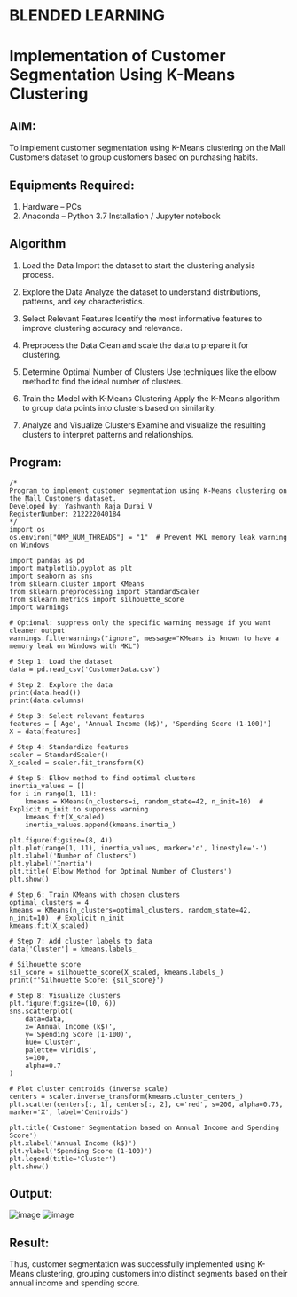 # BLENDED LEARNING
# Implementation of Customer Segmentation Using K-Means Clustering

## AIM:
To implement customer segmentation using K-Means clustering on the Mall Customers dataset to group customers based on purchasing habits.

## Equipments Required:
1. Hardware – PCs
2. Anaconda – Python 3.7 Installation / Jupyter notebook

## Algorithm
1. Load the Data
Import the dataset to start the clustering analysis process.

2. Explore the Data
Analyze the dataset to understand distributions, patterns, and key characteristics.

3. Select Relevant Features
Identify the most informative features to improve clustering accuracy and relevance.

4. Preprocess the Data
Clean and scale the data to prepare it for clustering.

5. Determine Optimal Number of Clusters
Use techniques like the elbow method to find the ideal number of clusters.

6. Train the Model with K-Means Clustering
Apply the K-Means algorithm to group data points into clusters based on similarity.

7. Analyze and Visualize Clusters
Examine and visualize the resulting clusters to interpret patterns and relationships.

## Program:
```
/*
Program to implement customer segmentation using K-Means clustering on the Mall Customers dataset.
Developed by: Yashwanth Raja Durai V
RegisterNumber: 212222040184
*/
import os
os.environ["OMP_NUM_THREADS"] = "1"  # Prevent MKL memory leak warning on Windows

import pandas as pd
import matplotlib.pyplot as plt
import seaborn as sns
from sklearn.cluster import KMeans
from sklearn.preprocessing import StandardScaler
from sklearn.metrics import silhouette_score
import warnings

# Optional: suppress only the specific warning message if you want cleaner output
warnings.filterwarnings("ignore", message="KMeans is known to have a memory leak on Windows with MKL")

# Step 1: Load the dataset
data = pd.read_csv('CustomerData.csv')

# Step 2: Explore the data
print(data.head())
print(data.columns)

# Step 3: Select relevant features
features = ['Age', 'Annual Income (k$)', 'Spending Score (1-100)']
X = data[features]

# Step 4: Standardize features
scaler = StandardScaler()
X_scaled = scaler.fit_transform(X)

# Step 5: Elbow method to find optimal clusters
inertia_values = []
for i in range(1, 11):
    kmeans = KMeans(n_clusters=i, random_state=42, n_init=10)  # Explicit n_init to suppress warning
    kmeans.fit(X_scaled)
    inertia_values.append(kmeans.inertia_)

plt.figure(figsize=(8, 4))
plt.plot(range(1, 11), inertia_values, marker='o', linestyle='-')
plt.xlabel('Number of Clusters')
plt.ylabel('Inertia')
plt.title('Elbow Method for Optimal Number of Clusters')
plt.show()

# Step 6: Train KMeans with chosen clusters
optimal_clusters = 4
kmeans = KMeans(n_clusters=optimal_clusters, random_state=42, n_init=10)  # Explicit n_init
kmeans.fit(X_scaled)

# Step 7: Add cluster labels to data
data['Cluster'] = kmeans.labels_

# Silhouette score
sil_score = silhouette_score(X_scaled, kmeans.labels_)
print(f'Silhouette Score: {sil_score}')

# Step 8: Visualize clusters
plt.figure(figsize=(10, 6))
sns.scatterplot(
    data=data,
    x='Annual Income (k$)',
    y='Spending Score (1-100)',
    hue='Cluster',
    palette='viridis',
    s=100,
    alpha=0.7
)

# Plot cluster centroids (inverse scale)
centers = scaler.inverse_transform(kmeans.cluster_centers_)
plt.scatter(centers[:, 1], centers[:, 2], c='red', s=200, alpha=0.75, marker='X', label='Centroids')

plt.title('Customer Segmentation based on Annual Income and Spending Score')
plt.xlabel('Annual Income (k$)')
plt.ylabel('Spending Score (1-100)')
plt.legend(title='Cluster')
plt.show()

```

## Output:
![image](https://github.com/user-attachments/assets/487ac3e5-6423-4745-8506-4bff49e94ff0)
![image](https://github.com/user-attachments/assets/90d0f6b6-97f3-41cc-a439-ef3a9cfcebd2)

## Result:
Thus, customer segmentation was successfully implemented using K-Means clustering, grouping customers into distinct segments based on their annual income and spending score. 
